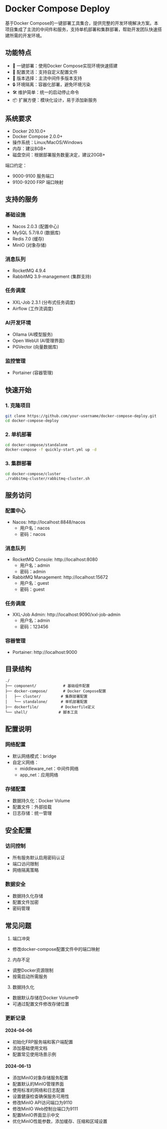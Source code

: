# Docker Compose Deploy

基于Docker Compose的一键部署工具集合，提供完整的开发环境解决方案。本项目集成了主流的中间件和服务，支持单机部署和集群部署，帮助开发团队快速搭建所需的开发环境。

## 功能特点

- 🚀 一键部署：使用Docker Compose实现环境快速搭建
- 🔧 配置灵活：支持自定义配置文件
- 🎯 版本选择：主流中间件多版本支持
- 🔒 环境隔离：容器化部署，避免环境污染
- 🛠 维护简单：统一的启动停止命令
- 📦 扩展方便：模块化设计，易于添加新服务

## 系统要求

- Docker 20.10.0+
- Docker Compose 2.0.0+
- 操作系统：Linux/MacOS/Windows
- 内存：建议8GB+
- 磁盘空间：根据部署服务数量决定，建议20GB+

端口约定：
- 9000-9100 服务端口
- 9100-9200 FRP 端口映射

## 支持的服务

### 基础设施
- Nacos 2.0.3 (配置中心)
- MySQL 5.7/8.0 (数据库)
- Redis 7.0 (缓存)
- MinIO (对象存储)

### 消息队列
- RocketMQ 4.9.4
- RabbitMQ 3.9-management (集群支持)

### 任务调度
- XXL-Job 2.3.1 (分布式任务调度)
- Airflow (工作流调度)

### AI开发环境
- Ollama (AI模型服务)
- Open WebUI (AI管理界面)
- PGVector (向量数据库)

### 监控管理
- Portainer (容器管理)

## 快速开始

### 1. 克隆项目
```bash
git clone https://github.com/your-username/docker-compose-deploy.git
cd docker-compose-deploy
```

### 2. 单机部署
```bash
cd docker-compose/standalone
docker-compose -f quickly-start.yml up -d
```

### 3. 集群部署
```bash
cd docker-compose/cluster
./rabbitmq-cluster/rabbitmq-cluster.sh
```

## 服务访问

### 配置中心
- Nacos: http://localhost:8848/nacos
  - 用户名：nacos
  - 密码：nacos

### 消息队列
- RocketMQ Console: http://localhost:8080
  - 用户名：admin
  - 密码：admin
- RabbitMQ Management: http://localhost:15672
  - 用户名：guest
  - 密码：guest

### 任务调度
- XXL-Job Admin: http://localhost:9090/xxl-job-admin
  - 用户名：admin
  - 密码：123456

### 容器管理
- Portainer: http://localhost:9000

## 目录结构

```
./
├── component/            # 基础组件配置
├── docker-compose/       # Docker Compose配置
│   ├── cluster/         # 集群部署配置
│   └── standalone/      # 单机部署配置
├── dockerfile/          # Dockerfile定义
└── shell/              # 脚本工具
```

## 配置说明

### 网络配置
- 默认网络模式：bridge
- 自定义网络：
  - middleware_net：中间件网络
  - app_net：应用网络

### 存储配置
- 数据持久化：Docker Volume
- 配置文件：外部挂载
- 日志存储：统一管理

## 安全配置

### 访问控制
- 所有服务默认启用密码认证
- 端口访问限制
- 网络隔离策略

### 数据安全
- 数据持久化存储
- 配置文件加密
- 密码管理

## 常见问题

1. 端口冲突
  - 修改docker-compose配置文件中的端口映射

2. 内存不足
  - 调整Docker资源限制
  - 按需启动所需服务

3. 数据持久化
  - 数据默认存储在Docker Volume中
  - 可通过配置文件修改存储位置

### 更新记录

#### 2024-04-06
- 初始化FRP服务端和客户端配置
- 添加基础使用文档
- 配置常见使用场景示例

#### 2024-06-13
- 添加MinIO对象存储服务配置
- 配置默认的MinIO管理界面
- 使用标准的网络和日志配置
- 设置健康检查确保服务可用性
- 修改MinIO API访问端口为9110
- 修改MinIO Web控制台端口为9111
- 配置MinIO界面显示中文
- 优化MinIO性能参数，添加缓存、压缩和区域设置